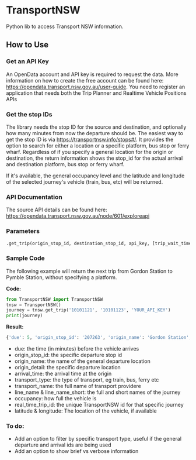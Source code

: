 # TransportNSW
Python lib to access Transport NSW information.

## How to Use

### Get an API Key
An OpenData account and API key is required to request the data. More information on how to create the free account can be found here:
https://opendata.transport.nsw.gov.au/user-guide.  You need to register an application that needs both the Trip Planner and Realtime Vehicle Positions APIs

### Get the stop IDs
The library needs the stop ID for the source and destination, and optionally how many minutes from now the departure should be.  The easiest way to get the stop ID is via https://transportnsw.info/stops#/. It provides the option to search for either a location or a specific platform, bus stop or ferry wharf.  Regardless of if you specify a general location for the origin or destination, the return information shows the stop_id for the actual arrival and destination platform, bus stop or ferry wharf.

If it's available, the general occupancy level and the latitude and longitude of the selected journey's vehicle (train, bus, etc) will be returned.

### API Documentation
The source API details can be found here: https://opendata.transport.nsw.gov.au/node/601/exploreapi

### Parameters
```python
.get_trip(origin_stop_id, destination_stop_id, api_key, [trip_wait_time = 0])
```

### Sample Code
The following example will return the next trip from Gordon Station to Pymble Station, without specifying a platform.

**Code:**
```python
from TransportNSW import TransportNSW
tnsw = TransportNSW()
journey = tnsw.get_trip('10101121', '10101123', 'YOUR_API_KEY')
print(journey)
```
**Result:**
```python
{'due': 5, 'origin_stop_id': '207263', 'origin_name': 'Gordon Station', 'origin_detail': 'Platform 3', 'departure_time': '2020-06-14T10:21:30Z', 'destination_stop_id': '2073162', 'destination_name': 'Pymble Station', 'destination_detail': 'Platform 2', 'arrival_time': '2020-06-14T10:23:30Z', 'transport_type': 'Train', 'transport_name': 'Sydney Trains Network', 'line_name': 'T1 North Shore & Western Line', 'line_name_short': 'T1', 'occupancy': 'UNKNOWN', 'real_time_trip_id': '104P.1379.110.128.T.8.61720413', 'latitude': -33.76505661010742, 'longitude': 151.1614227294922}
```

* due: the time (in minutes) before the vehicle arrives 
* origin_stop_id: the specific departure stop id
* origin_name: the name of the general departure location
* origin_detail: the specific departure location
* arrival_time: the arrival time at the origin
* transport_type: the type of transport, eg train, bus, ferry etc
* transport_name: the full name of transport providere
* line_name & line_name_short: the full and short names of the journey
* occupancy: how full the vehicle is
* real_time_trip_id: the unique TransportNSW id for that specific journey
* latitude & longitude: The location of the vehicle, if available

### To do: ###
* Add an option to filter by specific transport type, useful if the general departure and arrival ids are being used
* Add an option to show brief vs verbose information
